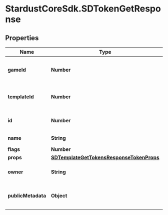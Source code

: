 # StardustCoreSdk.SDTokenGetResponse

## Properties

Name | Type | Description | Notes
------------ | ------------- | ------------- | -------------
**gameId** | **Number** | Game ID Number (unsigned 32 bit integer) | 
**templateId** | **Number** | Template ID Number (unsigned 32 bit integer) | 
**id** | **Number** | The ID of the token created | 
**name** | **String** | The name of the template | [optional] 
**flags** | **Number** |  | 
**props** | [**SDTemplateGetTokensResponseTokenProps**](SDTemplateGetTokensResponseTokenProps.md) |  | 
**owner** | **String** | Game Owner&#39;s Public Key | [optional] 
**publicMetadata** | **Object** | Returned to marketplaces as token metadata | [optional] 



